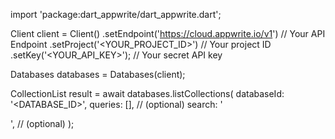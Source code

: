 import 'package:dart_appwrite/dart_appwrite.dart';

Client client = Client()
    .setEndpoint('https://cloud.appwrite.io/v1') // Your API Endpoint
    .setProject('&lt;YOUR_PROJECT_ID&gt;') // Your project ID
    .setKey('&lt;YOUR_API_KEY&gt;'); // Your secret API key

Databases databases = Databases(client);

CollectionList result = await databases.listCollections(
    databaseId: '<DATABASE_ID>',
    queries: [], // (optional)
    search: '<SEARCH>', // (optional)
);
